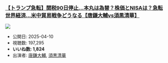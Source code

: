 ### [【トランプ急転】関税90日停止...本丸は為替？株価とNISAは？急転世界経済...米中貿易戦争どうなる【唐鎌大輔vs須黒清華】](https://www.youtube.com/watch?v=MMwMk6u7rFE)
[![](https://img.youtube.com/vi/MMwMk6u7rFE/sddefault.jpg)](https://www.youtube.com/watch?v=MMwMk6u7rFE)
-   公開日: 2025-04-10
-   視聴数: 197,295
-   **いいね数: 1,824**
-   出演者: [唐鎌大輔](/rehacq_fan/people/唐鎌大輔 "wikilink"), [須黒清華](/rehacq_fan/people/須黒清華 "wikilink")
